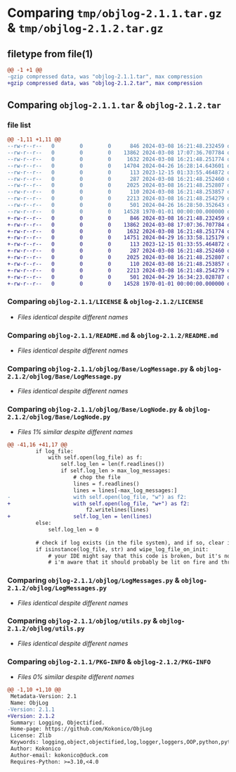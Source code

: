 # Comparing `tmp/objlog-2.1.1.tar.gz` & `tmp/objlog-2.1.2.tar.gz`

## filetype from file(1)

```diff
@@ -1 +1 @@
-gzip compressed data, was "objlog-2.1.1.tar", max compression
+gzip compressed data, was "objlog-2.1.2.tar", max compression
```

## Comparing `objlog-2.1.1.tar` & `objlog-2.1.2.tar`

### file list

```diff
@@ -1,11 +1,11 @@
--rw-r--r--   0        0        0      846 2024-03-08 16:21:48.232459 objlog-2.1.1/LICENSE
--rw-r--r--   0        0        0    13862 2024-03-08 17:07:36.707784 objlog-2.1.1/README.md
--rw-r--r--   0        0        0     1632 2024-03-08 16:21:48.251774 objlog-2.1.1/objlog/Base/LogMessage.py
--rw-r--r--   0        0        0    14704 2024-04-26 16:28:14.643601 objlog-2.1.1/objlog/Base/LogNode.py
--rw-r--r--   0        0        0      113 2023-12-15 01:33:55.464872 objlog-2.1.1/objlog/Base/__init__.py
--rw-r--r--   0        0        0      287 2024-03-08 16:21:48.252460 objlog-2.1.1/objlog/Base/internal.py
--rw-r--r--   0        0        0     2025 2024-03-08 16:21:48.252807 objlog-2.1.1/objlog/LogMessages.py
--rw-r--r--   0        0        0      110 2024-03-08 16:21:48.253857 objlog-2.1.1/objlog/__init__.py
--rw-r--r--   0        0        0     2213 2024-03-08 16:21:48.254279 objlog-2.1.1/objlog/utils.py
--rw-r--r--   0        0        0      501 2024-04-26 16:28:50.352643 objlog-2.1.1/pyproject.toml
--rw-r--r--   0        0        0    14528 1970-01-01 00:00:00.000000 objlog-2.1.1/PKG-INFO
+-rw-r--r--   0        0        0      846 2024-03-08 16:21:48.232459 objlog-2.1.2/LICENSE
+-rw-r--r--   0        0        0    13862 2024-03-08 17:07:36.707784 objlog-2.1.2/README.md
+-rw-r--r--   0        0        0     1632 2024-03-08 16:21:48.251774 objlog-2.1.2/objlog/Base/LogMessage.py
+-rw-r--r--   0        0        0    14751 2024-04-29 16:33:58.125179 objlog-2.1.2/objlog/Base/LogNode.py
+-rw-r--r--   0        0        0      113 2023-12-15 01:33:55.464872 objlog-2.1.2/objlog/Base/__init__.py
+-rw-r--r--   0        0        0      287 2024-03-08 16:21:48.252460 objlog-2.1.2/objlog/Base/internal.py
+-rw-r--r--   0        0        0     2025 2024-03-08 16:21:48.252807 objlog-2.1.2/objlog/LogMessages.py
+-rw-r--r--   0        0        0      110 2024-03-08 16:21:48.253857 objlog-2.1.2/objlog/__init__.py
+-rw-r--r--   0        0        0     2213 2024-03-08 16:21:48.254279 objlog-2.1.2/objlog/utils.py
+-rw-r--r--   0        0        0      501 2024-04-29 16:34:23.028787 objlog-2.1.2/pyproject.toml
+-rw-r--r--   0        0        0    14528 1970-01-01 00:00:00.000000 objlog-2.1.2/PKG-INFO
```

### Comparing `objlog-2.1.1/LICENSE` & `objlog-2.1.2/LICENSE`

 * *Files identical despite different names*

### Comparing `objlog-2.1.1/README.md` & `objlog-2.1.2/README.md`

 * *Files identical despite different names*

### Comparing `objlog-2.1.1/objlog/Base/LogMessage.py` & `objlog-2.1.2/objlog/Base/LogMessage.py`

 * *Files identical despite different names*

### Comparing `objlog-2.1.1/objlog/Base/LogNode.py` & `objlog-2.1.2/objlog/Base/LogNode.py`

 * *Files 1% similar despite different names*

```diff
@@ -41,16 +41,17 @@
         if log_file:
             with self.open(log_file) as f:
                 self.log_len = len(f.readlines())
                 if self.log_len > max_log_messages:
                     # chop the file
                     lines = f.readlines()
                     lines = lines[-max_log_messages:]
-                    with self.open(log_file, "w") as f2:
+                    with self.open(log_file, "w+") as f2:
                         f2.writelines(lines)
+                    self.log_len = len(lines)
         else:
             self.log_len = 0
 
         # check if log exists (in the file system), and if so, clear it
         if isinstance(log_file, str) and wipe_log_file_on_init:
             # your IDE might say that this code is broken, but it's not.
             # i'm aware that it should probably be lit on fire and thrown into a volcano, but it works for now.
```

### Comparing `objlog-2.1.1/objlog/LogMessages.py` & `objlog-2.1.2/objlog/LogMessages.py`

 * *Files identical despite different names*

### Comparing `objlog-2.1.1/objlog/utils.py` & `objlog-2.1.2/objlog/utils.py`

 * *Files identical despite different names*

### Comparing `objlog-2.1.1/PKG-INFO` & `objlog-2.1.2/PKG-INFO`

 * *Files 0% similar despite different names*

```diff
@@ -1,10 +1,10 @@
 Metadata-Version: 2.1
 Name: ObjLog
-Version: 2.1.1
+Version: 2.1.2
 Summary: Logging, Objectified.
 Home-page: https://github.com/Kokonico/ObjLog
 License: Zlib
 Keywords: logging,object,objectified,log,logger,loggers,OOP,python,python3,python3.10,python3.11,python3.12
 Author: Kokonico
 Author-email: kokonico@duck.com
 Requires-Python: >=3.10,<4.0
```

